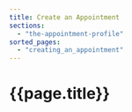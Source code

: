 ```yaml
---
title: Create an Appointment
sections:
  - "the-appointment-profile"
sorted_pages:
  - "creating_an_appointment"
---
```

# {{page.title}}
